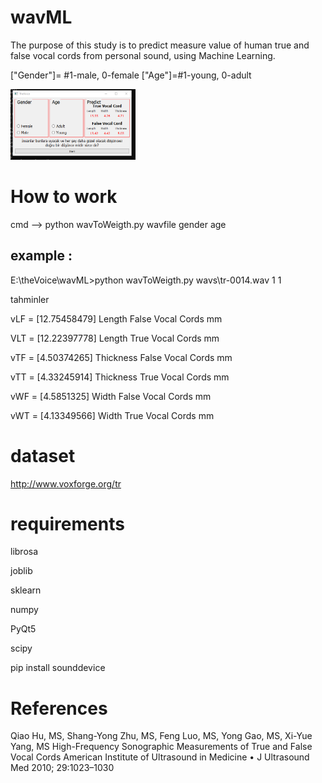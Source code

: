 # wavML

The purpose of this study is to predict measure value of human true and false 
vocal cords from personal sound, using Machine Learning.


["Gender"]= #1-male, 0-female
["Age"]=#1-young, 0-adult

<img src="https://github.com/cantek41/wavML/blob/master/image/app.PNG"  width="200">


# How to work

cmd --> python wavToWeigth.py wavfile gender age

## example :

 
E:\theVoice\wavML>python wavToWeigth.py wavs\tr-0014.wav 1 1

tahminler

vLF = [12.75458479]    Length False Vocal Cords  mm

VLT = [12.22397778]    Length True Vocal Cords mm

vTF = [4.50374265]     Thickness False Vocal Cords mm

vTT = [4.33245914]     Thickness True Vocal Cords mm

vWF = [4.5851325]      Width False Vocal Cords mm

vWT = [4.13349566]     Width True Vocal Cords mm


# dataset
http://www.voxforge.org/tr


# requirements
librosa

joblib

sklearn

numpy

PyQt5

scipy

pip install sounddevice

# References

Qiao Hu, MS, Shang-Yong Zhu, MS, Feng Luo, MS,
Yong Gao, MS, Xi-Yue Yang, MS
High-Frequency Sonographic Measurements of True and False Vocal Cords
American Institute of Ultrasound in Medicine • J Ultrasound Med 2010; 29:1023–1030
